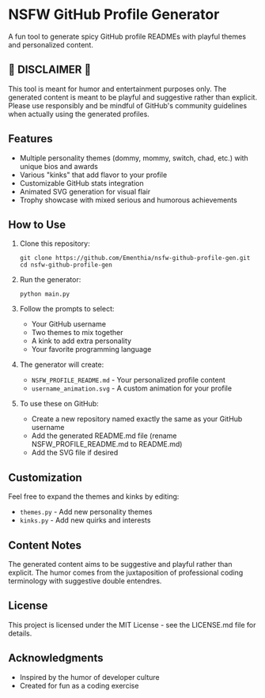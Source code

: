 # NSFW GitHub Profile Generator

A fun tool to generate spicy GitHub profile READMEs with playful themes and personalized content. 

## 🚨 DISCLAIMER 🚨

This tool is meant for humor and entertainment purposes only. The generated content is meant to be playful and suggestive rather than explicit. Please use responsibly and be mindful of GitHub's community guidelines when actually using the generated profiles.

## Features

- Multiple personality themes (dommy, mommy, switch, chad, etc.) with unique bios and awards
- Various "kinks" that add flavor to your profile
- Customizable GitHub stats integration
- Animated SVG generation for visual flair
- Trophy showcase with mixed serious and humorous achievements

## How to Use

1. Clone this repository:
   ```
   git clone https://github.com/Ementhia/nsfw-github-profile-gen.git
   cd nsfw-github-profile-gen
   ```

2. Run the generator:
   ```
   python main.py
   ```

3. Follow the prompts to select:
   - Your GitHub username
   - Two themes to mix together
   - A kink to add extra personality
   - Your favorite programming language

4. The generator will create:
   - `NSFW_PROFILE_README.md` - Your personalized profile content
   - `username_animation.svg` - A custom animation for your profile

5. To use these on GitHub:
   - Create a new repository named exactly the same as your GitHub username
   - Add the generated README.md file (rename NSFW_PROFILE_README.md to README.md)
   - Add the SVG file if desired

## Customization

Feel free to expand the themes and kinks by editing:
- `themes.py` - Add new personality themes
- `kinks.py` - Add new quirks and interests

## Content Notes

The generated content aims to be suggestive and playful rather than explicit. The humor comes from the juxtaposition of professional coding terminology with suggestive double entendres.

## License

This project is licensed under the MIT License - see the LICENSE.md file for details.

## Acknowledgments

- Inspired by the humor of developer culture
- Created for fun as a coding exercise
